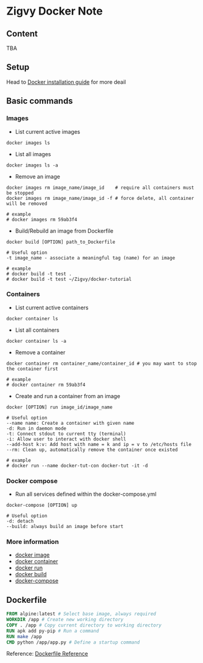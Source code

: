# Zigvy Docker Note

## Content
TBA

## Setup
Head to [Docker installation guide](https://docs.docker.com/install/overview/) for more deail

## Basic commands

### Images
- List current active images
```
docker images ls
```
- List all images
```
docker images ls -a
```
- Remove an image
```
docker images rm image_name/image_id    # require all containers must be stopped
docker images rm image_name/image_id -f # force delete, all container will be removed

# example
# docker images rm 59ab3f4
```
- Build/Rebuild an image from Dockerfile
```
docker build [OPTION] path_to_Dockerfile

# Useful option
-t image_name - associate a meaningful tag (name) for an image

# example
# docker build -t test .
# docker build -t test ~/Zigvy/docker-tutorial
```
### Containers
- List current active containers
```
docker container ls
```
- List all containers
```
docker container ls -a
```
- Remove a container
```
docker container rm container_name/container_id # you may want to stop the container first

# example
# docker container rm 59ab3f4
```
- Create and run a container from an image
```
docker [OPTION] run image_id/image_name

# Useful option
--name name: Create a container with given name
-d: Run in daemon mode
-t: Connect stdout to current tty (terminal)
-i: Allow user to interact with docker shell
--add-host k:v: Add host with name = k and ip = v to /etc/hosts file
--rm: Clean up, automatically remove the container once existed

# example
# docker run --name docker-tut-con docker-tut -it -d
```

### Docker compose
- Run all services defined within the docker-compose.yml
```
docker-compose [OPTION] up

# Useful option
-d: detach
--build: always build an image before start
```

### More information
- [docker image](https://docs.docker.com/engine/reference/commandline/container/)
- [docker container](https://docs.docker.com/engine/reference/commandline/images/)
- [docker run](https://docs.docker.com/engine/reference/commandline/run/)
- [docker build](https://docs.docker.com/engine/reference/commandline/build/)
- [docker-compose](https://docs.docker.com/compose/reference/)

## Dockerfile
```Dockerfile
FROM alpine:latest # Select base image, always required
WORKDIR /app # Create new working directory
COPY . /app # Copy current directory to working directory
RUN apk add py-pip # Run a command
RUN make /app
CMD python /app/app.py # Define a startup command
```

Reference: [Dockerfile Reference](https://docs.docker.com/engine/reference/builder/)
